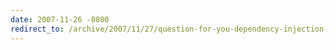 ```yaml
---
date: 2007-11-26 -0800
redirect_to: /archive/2007/11/27/question-for-you-dependency-injection-buffs.aspx/
---
```

